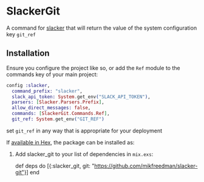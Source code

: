 # SlackerGit

A command for [slacker](https://github.com/mikfreedman/slacker) that will return the value of the system configuration key `git_ref`

## Installation

Ensure you configure the project like so, or add the `Ref` module to the commands key of your main project:

```elixir
config :slacker,
  command_prefix: "slacker",
  slack_api_token: System.get_env("SLACK_API_TOKEN"),
  parsers: [Slacker.Parsers.Prefix],
  allow_direct_messages: false,
  commands: [SlackerGit.Commands.Ref],
  git_ref: System.get_env("GIT_REF")
```

set `git_ref` in any way that is appropriate for your deployment

If [available in Hex](https://hex.pm/docs/publish), the package can be installed as:

  1. Add slacker_git to your list of dependencies in `mix.exs`:

        def deps do
          [{:slacker_git, git: "https://github.com/mikfreedman/slacker-git"}]
        end
